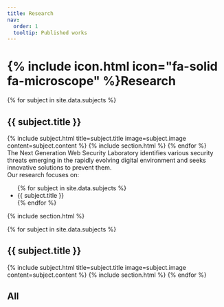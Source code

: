 ```yaml
---
title: Research
nav:
  order: 1
  tooltip: Published works
---
```


# {% include icon.html icon="fa-solid fa-microscope" %}Research
{% for subject in site.data.subjects %}
  <h2>{{ subject.title }}</h2>
  {% include subject.html title=subject.title image=subject.image content=subject.content %}
  {% include section.html %}
{% endfor %}

<div>
The Next Generation Web Security Laboratory identifies various security threats emerging in the rapidly evolving digital environment and seeks innovative solutions to prevent them.

</div>

<span>
Our research focuses on:
</span>

<ul>
  {% for subject in site.data.subjects %}
    <li>{{ subject.title }}</li>
  {% endfor %}
</ul>

{% include section.html %}

{% for subject in site.data.subjects %}
  <h2>{{ subject.title }}</h2>
  {% include subject.html title=subject.title image=subject.image content=subject.content %}
  {% include section.html %}
{% endfor %}

## All


